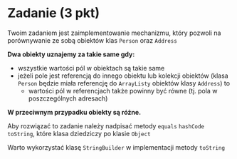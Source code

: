 # Zadanie (3 pkt)

Twoim zadaniem jest zaimplementowanie mechanizmu, który pozwoli na porównywanie ze sobą obiektów klas `Person` oraz `Address`

**Dwa obiekty uznajemy za takie same gdy:**
- wszystkie wartości pól w obiektach są takie same
- jeżeli pole jest referencją do innego obiektu lub kolekcji obiektów (klasa `Person` będzie miała referencję do `ArrayListy` obiektów klasy `Address`) to
  * wartości pól w referencjach także powinny być równe (tj. pola w poszczególnych adresach)

**W przeciwnym przypadku obiekty są różne.**

Aby rozwiązać to zadanie należy nadpisać metody `equals` `hashCode`  `toString`, które klasa dziedziczy po klasie `Object`

Warto wykorzystać klasę `StringBuilder` w implementacji metody `toString`
